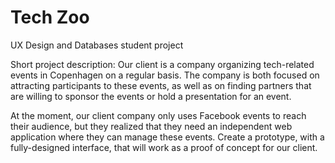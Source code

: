 # Tech Zoo
UX Design and Databases student project

Short project description:
Our client is a company organizing tech-related events in Copenhagen on a regular basis. The company is both focused on attracting participants to these events, as well as on finding partners that are willing to sponsor the events or hold a presentation for an event.

At the moment, our client company only uses Facebook events to reach their audience, but they realized that they need an independent web application where they can manage these events. Create a prototype, with a fully-designed interface, that will work as a proof of concept for our client.